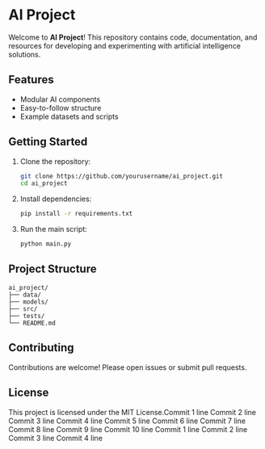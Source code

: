 # AI Project

Welcome to **AI Project**! This repository contains code, documentation, and resources for developing and experimenting with artificial intelligence solutions.

## Features

- Modular AI components
- Easy-to-follow structure
- Example datasets and scripts

## Getting Started

1. Clone the repository:
    ```bash
    git clone https://github.com/yourusername/ai_project.git
    cd ai_project
    ```
2. Install dependencies:
    ```bash
    pip install -r requirements.txt
    ```
3. Run the main script:
    ```bash
    python main.py
    ```

## Project Structure

```
ai_project/
├── data/
├── models/
├── src/
├── tests/
└── README.md
```

## Contributing

Contributions are welcome! Please open issues or submit pull requests.

## License

This project is licensed under the MIT License.Commit 1 line
Commit 2 line
Commit 3 line
Commit 4 line
Commit 5 line
Commit 6 line
Commit 7 line
Commit 8 line
Commit 9 line
Commit 10 line
Commit 1 line
Commit 2 line
Commit 3 line
Commit 4 line
